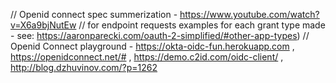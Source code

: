 // Openid connect spec summerization - https://www.youtube.com/watch?v=X6a9bjNutEw
// for endpoint requests examples for each grant type made - see: https://aaronparecki.com/oauth-2-simplified/#other-app-types)
// Openid Connect playground - https://okta-oidc-fun.herokuapp.com , https://openidconnect.net/# , https://demo.c2id.com/oidc-client/ , http://blog.dzhuvinov.com/?p=1262